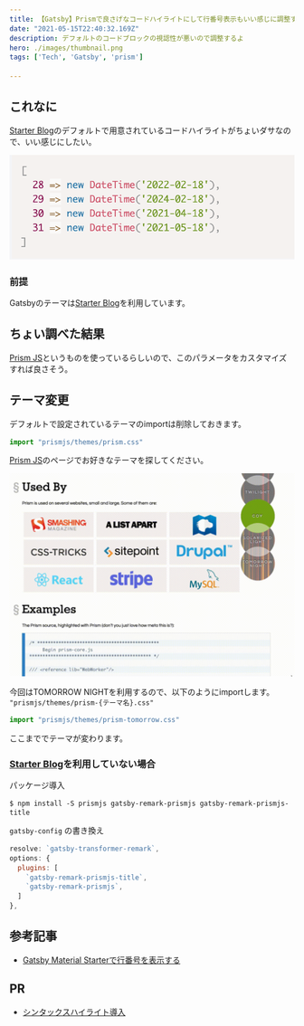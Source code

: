 ```yaml
---
title: 【Gatsby】Prismで良さげなコードハイライトにして行番号表示もいい感じに調整するで
date: "2021-05-15T22:40:32.169Z"
description: デフォルトのコードブロックの視認性が悪いので調整するよ
hero: ./images/thumbnail.png
tags: ['Tech', 'Gatsby', 'prism']

---
```


## これなに

[Starter Blog](https://www.gatsbyjs.com/starters/gatsbyjs/gatsby-starter-blog)のデフォルトで用意されているコードハイライトがちょいダサなので、いい感じにしたい。

![デフォルトのコードハイライト](./images/ASIS.png)

### 前提

Gatsbyのテーマは[Starter Blog](https://www.gatsbyjs.com/starters/gatsbyjs/gatsby-starter-blog)を利用しています。

## ちょい調べた結果

[Prism JS](https://prismjs.com/)というものを使っているらしいので、このパラメータをカスタマイズすれば良さそう。

## テーマ変更

デフォルトで設定されているテーマのimportは削除しておきます。

```js:title=gatsby-browser.js
import "prismjs/themes/prism.css"
```

[Prism JS](https://prismjs.com/)のページでお好きなテーマを探してください。

![prismjsのテーマ確認](./images/prismjs.gif)

今回はTOMORROW NIGHTを利用するので、以下のようにimportします。 `"prismjs/themes/prism-{テーマ名}.css"`

```js:title=gatsby-browser.js
import "prismjs/themes/prism-tomorrow.css"
```

ここまででテーマが変わります。


### [Starter Blog](https://www.gatsbyjs.com/starters/gatsbyjs/gatsby-starter-blog)を利用していない場合

パッケージ導入

```shell
$ npm install -S prismjs gatsby-remark-prismjs gatsby-remark-prismjs-title
```

`gatsby-config` の書き換え

```js:title=gatsby-config.js
resolve: `gatsby-transformer-remark`,
options: {
  plugins: [
    `gatsby-remark-prismjs-title`,
    `gatsby-remark-prismjs`,
  ]
},
```

## 参考記事

- [Gatsby Material Starterで行番号を表示する](https://www.yo1000.com/gatsby-number-lines)

## PR

- [シンタックスハイライト導入](https://github.com/sotaryoutarou/sotaryoutarou.github.io/pull/44)